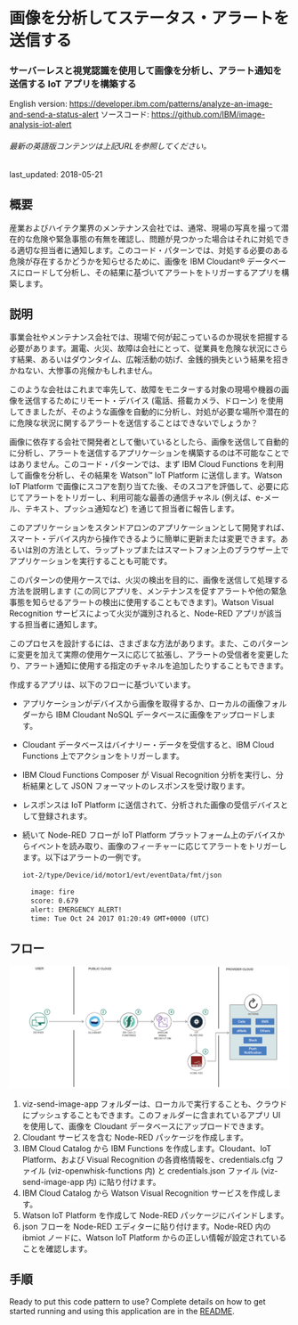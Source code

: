# 画像を分析してステータス・アラートを送信する

### サーバーレスと視覚認識を使用して画像を分析し、アラート通知を送信する IoT アプリを構築する

English version: https://developer.ibm.com/patterns/analyze-an-image-and-send-a-status-alert
ソースコード: https://github.com/IBM/image-analysis-iot-alert

###### 最新の英語版コンテンツは上記URLを参照してください。
last_updated: 2018-05-21

 
## 概要

産業およびハイテク業界のメンテナンス会社では、通常、現場の写真を撮って潜在的な危険や緊急事態の有無を確認し、問題が見つかった場合はそれに対処できる適切な担当者に通知します。このコード・パターンでは、対処する必要のある危険が存在するかどうかを知らせるために、画像を IBM Cloudant&reg; データベースにロードして分析し、その結果に基づいてアラートをトリガーするアプリを構築します。

## 説明

事業会社やメンテナンス会社では、現場で何が起こっているのか現状を把握する必要があります。漏電、火災、故障は会社にとって、従業員を危険な状況にさらす結果、あるいはダウンタイム、広報活動の妨げ、金銭的損失という結果を招きかねない、大惨事の兆候かもしれません。

このような会社はこれまで率先して、故障をモニターする対象の現場や機器の画像を送信するためにリモート・デバイス (電話、搭載カメラ、ドローン) を使用してきましたが、そのような画像を自動的に分析し、対処が必要な場所や潜在的に危険な状況に関するアラートを送信することはできないでしょうか？

画像に依存する会社で開発者として働いているとしたら、画像を送信して自動的に分析し、アラートを送信するアプリケーションを構築するのは不可能なことではありません。このコード・パターンでは、まず IBM Cloud Functions を利用して画像を分析し、その結果を Watson&trade; IoT Platform に送信します。Watson IoT Platform で画像にスコアを割り当てた後、そのスコアを評価して、必要に応じてアラートをトリガーし、利用可能な最善の通信チャネル (例えば、e-メール、テキスト、プッシュ通知など) を通じて担当者に報告します。

このアプリケーションをスタンドアロンのアプリケーションとして開発すれば、スマート・デバイス内から操作できるように簡単に更新または変更できます。あるいは別の方法として、ラップトップまたはスマートフォン上のブラウザー上でアプリケーションを実行することも可能です。

このパターンの使用ケースでは、火災の検出を目的に、画像を送信して処理する方法を説明します (この同じアプリを、メンテナンスを促すアラートや他の緊急事態を知らせるアラートの検出に使用することもできます)。Watson Visual Recognition サービスによって火災が識別されると、Node-RED アプリが該当する担当者に通知します。

このプロセスを設計するには、さまざまな方法があります。また、このパターンに変更を加えて実際の使用ケースに応じて拡張し、アラートの受信者を変更したり、アラート通知に使用する指定のチャネルを追加したりすることもできます。

作成するアプリは、以下のフローに基づいています。

* アプリケーションがデバイスから画像を取得するか、ローカルの画像フォルダーから IBM Cloudant NoSQL データベースに画像をアップロードします。
* Cloudant データベースはバイナリー・データを受信すると、IBM Cloud Functions 上でアクションをトリガーします。
* IBM Cloud Functions Composer が Visual Recognition 分析を実行し、分析結果として JSON フォーマットのレスポンスを受け取ります。
* レスポンスは IoT Platform に送信されて、分析された画像の受信デバイスとして登録されます。
* 続いて Node-RED フローが IoT Platform プラットフォーム上のデバイスからイベントを読み取り、画像のフィーチャーに応じてアラートをトリガーします。以下はアラートの一例です。

  ```
  iot-2/type/Device/id/motor1/evt/eventData/fmt/json
  ```

        image: fire
        score: 0.679
        alert: EMERGENCY ALERT!
        time: Tue Oct 24 2017 01:20:49 GMT+0000 (UTC)


## フロー

![フロー](./images/iot-alert-arch.png)

1. viz-send-image-app フォルダーは、ローカルで実行することも、クラウドにプッシュすることもできます。このフォルダーに含まれているアプリ UI を使用して、画像を Cloudant データベースにアップロードできます。
1. Cloudant サービスを含む Node-RED パッケージを作成します。
1. IBM Cloud Catalog から IBM Functions を作成します。Cloudant、IoT Platform、および Visual Recognition の各資格情報を、credentials.cfg ファイル (viz-openwhisk-functions 内) と credentials.json ファイル (viz-send-image-app 内) に貼り付けます。
1. IBM Cloud Catalog から Watson Visual Recognition サービスを作成します。
1. Watson IoT Platform を作成して Node-RED パッケージにバインドします。
1. json フローを Node-RED エディターに貼り付けます。Node-RED 内の ibmiot ノードに、Watson IoT Platform からの正しい情報が設定されていることを確認します。

## 手順

Ready to put this code pattern to use? Complete details on how to get started running and using this application are in the [README](https://github.com/IBM/image-analysis-iot-alert/blob/master/README.md).
